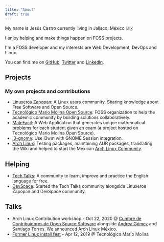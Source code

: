 ```yaml
---
title: "About"
draft: true
---
```


My name is Jesús Castro currently living in Jalisco, México 🇲🇽

I enjoy helping and make things happen on FOSS projects.

I'm a FOSS developer and my interests are Web Development, DevOps and Linux.

You can find me on [GitHub](https://github.com/jcstr), [Twitter](https://twitter.com/gccstr) and [LinkedIn](https://linkedin.com/in/jcstr).

## Projects
### My own projects and contributions
* [Linuxeros Zapopan](https://twitter.com/lnxzpn): A Linux users community. Sharing knowledge about Free Software and Open Source.
* [Tecnológico Mario Molina Open Source](https://github.com/osstecmm): FOSS organization to help the academic community by building solutions collaboratively.  
* [MateFacil](https://github.com/osstecmm/matefacil-demo): A Web Application that generates unique mathematical problems for each student given an exam (a project hosted on Tecnológico Mario Molina Open Source).
* [i3-gnome](https://github.com/i3-gnome/i3-gnome): Use i3wm with GNOME Session integration.
* [Arch Linux](https://wiki.archlinux.org/index.php/User:51v4n): Testing packages, maintaining AUR packages, translating the Wiki and helped to start the Mexican [Arch Linux Community](https://archlinux.mx).

## Helping
* [Tech Talks](https://t.me/techntalks): A community to learn, improve and practice the English language for free.
* [DevSpace](https://devspace.mx): Started the Tech Talks community alongside Linuxeros Zapopan and DevSpace community. 

## Talks
* Arch Linux Contribution workshop - Oct 22, 2020 @ [Cumbre de Contribuidores de Open Source Software](https://www.youtube.com/watch?v=a4KpbdGiwtk) alongside [Andrea Gómez](https://github.com/da-edra) and [Santiago Torres](https://badhomb.re). We announced [Arch Linux México](https://archlinux.mx).
* [Former Linux install fest](https://camo.githubusercontent.com/69c9e18cad2f0dac0a4129ebcb770106195da9a7ecc0e823a419e89ffdff1c21/68747470733a2f2f692e696d6775722e636f6d2f4275414a71786f2e6a7067) - Apr 12, 2019 @ Tecnológico Mario Molina